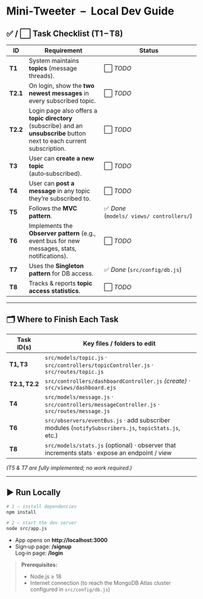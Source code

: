 # Mini‑Tweeter &nbsp;–&nbsp; Local Dev Guide

## ✅ / ⬜ Task Checklist (T1 – T8)

| ID       | Requirement                                                                                                               | Status                                    |
| -------- | ------------------------------------------------------------------------------------------------------------------------- | ----------------------------------------- |
| **T1**   | System maintains **topics** (message threads).                                                                            | ⬜ _TODO_                                 |
| **T2.1** | On login, show the **two newest messages** in every subscribed topic.                                                     | ⬜ _TODO_                                 |
| **T2.2** | Login page also offers a **topic directory** (subscribe) and an **unsubscribe** button next to each current subscription. | ⬜ _TODO_                                 |
| **T3**   | User can **create a new topic** (auto‑subscribed).                                                                        | ⬜ _TODO_                                 |
| **T4**   | User can **post a message** in any topic they’re subscribed to.                                                           | ⬜ _TODO_                                 |
| **T5**   | Follows the **MVC pattern**.                                                                                              | ✅ _Done_ (`models/ views/ controllers/`) |
| **T6**   | Implements the **Observer pattern** (e.g., event bus for new messages, stats, notifications).                             | ⬜ _TODO_                                 |
| **T7**   | Uses the **Singleton pattern** for DB access.                                                                             | ✅ _Done_ (`src/config/db.js`)            |
| **T8**   | Tracks & reports **topic access statistics**.                                                                             | ⬜ _TODO_                                 |

---

## 🗂️ Where to Finish Each Task

| Task ID(s)     | Key files / folders to edit                                                                          |
| -------------- | ---------------------------------------------------------------------------------------------------- |
| **T1, T3**     | `src/models/topic.js` · `src/controllers/topicController.js` · `src/routes/topic.js`                 |
| **T2.1, T2.2** | `src/controllers/dashboardController.js` _(create)_ · `src/views/dashboard.ejs`                      |
| **T4**         | `src/models/message.js` · `src/controllers/messageController.js` · `src/routes/message.js`           |
| **T6**         | `src/observers/eventBus.js` · add subscriber modules (`notifySubscribers.js`, `topicStats.js`, etc.) |
| **T8**         | `src/models/stats.js` (optional) · observer that increments stats · expose an endpoint / view        |

_(T5 & T7 are fully implemented; no work required.)_

---

## ▶️ Run Locally

```bash
# 1 – install dependencies
npm install

# 2 – start the dev server
node src/app.js
```

- App opens on **http://localhost:3000**
- Sign‑up page: **/signup**  
  Log‑in page: **/login**

> **Prerequisites:**
>
> - Node.js ≥ 18
> - Internet connection (to reach the MongoDB Atlas cluster configured in `src/config/db.js`)
